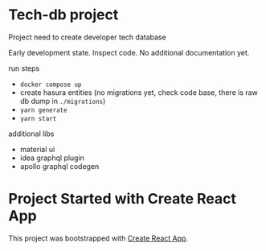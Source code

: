 # Tech-db project

Project need to create developer tech database

Early development state. Inspect code. No additional documentation yet.

run steps
* `docker compose up`
* create hasura entities (no migrations yet, check code base, there is raw db dump in `./migrations`)
* `yarn generate`
* `yarn start` 

additional libs
+ material ui
+ idea graphql plugin
+ apollo graphql codegen

# Project Started with Create React App

This project was bootstrapped with [Create React App](https://github.com/facebook/create-react-app).

